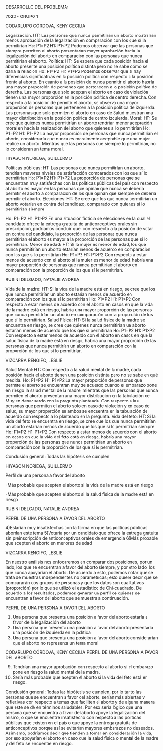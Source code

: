 DESARROLLO DEL PROBLEMA: 

7022 - GRUPO 1

CODARLUPO CÓRDOVA, KENY CECILIA

 Legalización: 
 HT: Las personas que nunca permitirían un aborto mostrarían menos aprobación de la legalización en comparación con los que sí la permitirían
 Ho: P1=P2
 H1: P1<P2
 Podemos observar que las personas que siempre permiten el aborto presentarían mayor aprobación hacia la legalización del aborto en comparación con las personas que nunca permitirían el aborto.
 Política: 
 HT: Se espera que cada posición hacia el aborto presente una posición política distinta pero no se sabe cómo se daría la relación
 Ho: P1=P2
 H1: P1≠P2
 Podemos observar que sí hay diferencias significativas en la posición política con respecto a la posición frente al aborto. En cuanto a la posición de nunca permitir el aborto habría una mayor proporción de personas que pertenecen a la posición política de derecha. Las personas que solo aceptan el aborto en caso de violación tienen una mayor proporción en la posición política de centro derecha. Con respecto a la posición de permitir el aborto, se observa una mayor proporción de personas que pertenecen a la posición política de izquierda. Las personas que solo permiten el aborto en caso de Salud muestran una mayor distribución en la posición política de centro izquierda.
 Moral: 
 HT: Se cree que quienes nunca permitirían un aborto tendrían menor aceptación moral en hacia la realización del aborto que quienes sí lo permitirían
 Ho: P1=P2
 H1: P1<P2
 La mayor proporción de personas que nunca permitirían el aborto, consideraría que nunca es moralmente aceptable que una mujer realice un aborto. Mientras que las personas que siempre lo permitirían, no lo consideran un tema moral.


HIYAGON NORIEGA, GUILLERMO
	
 Políticas públicas: 
 HT: Las personas que nunca permitirían un aborto, tendrían mayores niveles de satisfacción comparados con los que sí lo permitirían
 Ho: P1=P2
 H1: P1<P2
 La proporción de personas que se encuentran muy satisfechas con las políticas públicas del país con respecto al aborto es mayor en las personas que opinan que nunca se debería permitir el aborto a comparación de los que opinan que siempre se debería permitir el aborto.
 Elecciones: 
 HT: Se cree que los que nunca permitirían un aborto votarían en contra del candidato, comparado con quienes sí lo permitirían siempre
  
 Ho: P1=P2
 H1: P1>P2
 En una situación ficticia de elecciones en la cual el candidato ofrece la entrega gratuita de anticonceptivos orales sin prescripción, podríamos concluir que, con respecto a la posición de votar en contra del candidato, la proporción de las personas que nunca permitirían el aborto es mayor a la proporción de las personas que si lo permitirían.
 Menor de edad: 
 HT: Si la mujer es menor de edad, los que nunca permitirían un aborto estarían menos de acuerdo en comparación con los que sí lo permitirían
 Ho: P1=P2
 H1: P1>P2
 Con respecto a estar menos de acuerdo con el aborto si la mujer es menor de edad, habría una mayor proporción de personas que nunca permitirían el aborto en comparación con la proporción de los que sí lo permitirían.


RUBINI DELGADO, NATALIE ANDREA

 Vida de la madre: 
 HT: Si la vida de la madre está en riesgo, se cree que los que nunca permitirían un aborto estarían menos de acuerdo en comparación con los que sí lo permitirían
 Ho: P1=P2
 H1: P1>P2
 Con respecto a estar menos de acuerdo con el aborto en casos en que la vida de la madre está en riesgo, habría una mayor proporción de las personas que nunca permitirían un aborto en comparación con la proporción de los que sí lo permitirían.
 Salud Física: 
 HT: Si la salud física de la madre se encuentra en riesgo, se cree que quienes nunca permitirían un aborto estarían menos de acuerdo que los que sí permitirían
 Ho: P1=P2
 H1: P1>P2
 Con respecto a estar menos de acuerdo con el aborto en casos en que la salud física de la madre está en riesgo, habría una mayor proporción de las personas que nunca permitirían un aborto en comparación con la proporción de los que sí lo permitirían. 

VIZCARRA RENGIFO, LESLIE

 Salud Mental: 
 HT: Con respecto a la salud mental de la madre, cada posición hacia el aborto tienen una posición distinta pero no se sabe en qué medida.
 Ho: P1=P2
 H1: P1≠P2
 La mayor proporción de personas que permite el aborto se encuentran muy de acuerdo cuando el embarazo pone en riesgo la salud mental de la madre, mientras que las personas que nunca permiten el aborto presentan una mayor distribución en la tabulación de Muy en desacuerdo con la pregunta planteada.
 Con respecto a las personas que permiten el aborto solo en caso de violación y en caso de salud, su mayor proporción en ambos se encuentra en la tabulación de acuerdo con respecto a lo planteado en la pregunta. 
 Vida del feto: 
 HT: Si la vida del feto se encuentra en riesgo, se cree que los que nunca permitirían un aborto estarían menos de acuerdo que los  que sí lo permitirían siempre
 Ho: P1=P2
 H1: P1>P2
 Con respecto a estar menos de acuerdo con el aborto en casos en que la vida del feto está en riesgo, habría una mayor proporción de las personas que nunca permitirían un aborto en comparación con la proporción de los que sí lo permitirían.
  
 
Conclusión general: Todas las hipótesis se cumplen
	
HIYAGON NORIEGA, GUILLERMO

Perfil de una persona a favor del aborto
 
 -Más probable que acepten el aborto si la vida de la madre está en riesgo
 
 -Más probable que acepten el aborto si la salud física de la madre está en riesgo


RUBINI DELGADO, NATALIE ANDREA
 
 PERFIL DE UNA PERSONA A FAVOR DEL ABORTO
 
 4)Estarían muy insatisfechas con la forma en que las políticas públicas abordan este tema
 5)Votaría por un candidato que ofrece la entrega gratuita sin preinscripción de anticonceptivos orales de emergencia
 6)Más probable que acepten el aborto en menores de edad 

VIZCARRA RENGIFO, LESLIE

 En nuestro análisis nos enfocaremos en comparar dos posiciones, por un lado, los que se encuentran a favor del aborto siempre, y por otro lado, los que nunca apoyarían el aborto. De acuerdo a esto, podemos notar que se trata de muestras independientes no paramétricas; esto quiere decir que se compararán dos grupos de personas y que los datos son cualitativos (proporción) por lo que se utilizó el estadístico de Chi-cuadrado. De acuerdo a los resultados, podemos generar un perfil de quienes se encuentran a favor  del aborto que se muestra a continuación.
 
 PERFIL DE UNA PERSONA A FAVOR DEL ABORTO
 1.	Una persona que presenta una posición a favor del aborto estaría a favor de la legalización del aborto
 2.	Una persona que presenta una posición a favor del aborto presentaría una posición de izquierda en la política
 3.	Una persona que presenta una posición a favor del aborto considerarían que el aborto no representa un tema moral


CODARLUPO CÓRDOVA, KENY CECILIA
PERFIL DE UNA PERSONA A FAVOR DEL ABORTO

 9.	Tendrían una mayor aprobación con respecto al aborto si el embarazo pone en riesgo la salud mental de la madre.
 10.	Sería más probable que acepten el aborto si la vida del feto está en riesgo.


 Conclusión general: Todas las hipótesis se cumplen, por lo tanto las personas que se encuentran a favor del aborto, serían más abiertas y reflexivas con respecto a temas que faciliten el aborto y de alguna manera que éste se dé en términos saludables. Por eso sería lógico que una persona que se encuentra a favor del aborto apoye la legalización del mismo, o que se encuentre insatisfecho con respecto a las políticas públicas que existen en el país o que apoye la entrega gratuita de anticonceptivos porque así se evitarían mayores embarazos no deseados. Asimismo, podríamos decir que tienden a tomar en consideración la vida, por eso apoyarían el aborto en caso que la salud física o mental de la madre y del feto se encuentre en riesgo.
